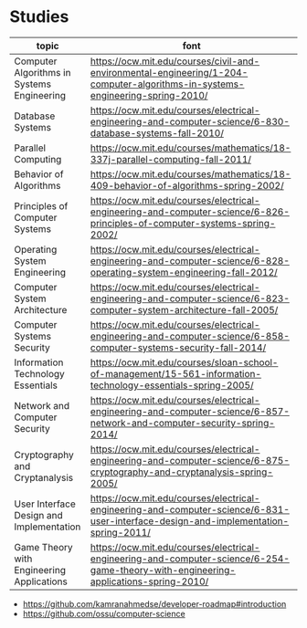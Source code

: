 # Studies

|topic|font|
-|-
Computer Algorithms in Systems Engineering|https://ocw.mit.edu/courses/civil-and-environmental-engineering/1-204-computer-algorithms-in-systems-engineering-spring-2010/
Database Systems|https://ocw.mit.edu/courses/electrical-engineering-and-computer-science/6-830-database-systems-fall-2010/
Parallel Computing|https://ocw.mit.edu/courses/mathematics/18-337j-parallel-computing-fall-2011/
Behavior of Algorithms|https://ocw.mit.edu/courses/mathematics/18-409-behavior-of-algorithms-spring-2002/
Principles of Computer Systems|https://ocw.mit.edu/courses/electrical-engineering-and-computer-science/6-826-principles-of-computer-systems-spring-2002/
Operating System Engineering|https://ocw.mit.edu/courses/electrical-engineering-and-computer-science/6-828-operating-system-engineering-fall-2012/
Computer System Architecture|https://ocw.mit.edu/courses/electrical-engineering-and-computer-science/6-823-computer-system-architecture-fall-2005/
Computer Systems Security|https://ocw.mit.edu/courses/electrical-engineering-and-computer-science/6-858-computer-systems-security-fall-2014/
Information Technology Essentials|https://ocw.mit.edu/courses/sloan-school-of-management/15-561-information-technology-essentials-spring-2005/
Network and Computer Security|https://ocw.mit.edu/courses/electrical-engineering-and-computer-science/6-857-network-and-computer-security-spring-2014/
Cryptography and Cryptanalysis|https://ocw.mit.edu/courses/electrical-engineering-and-computer-science/6-875-cryptography-and-cryptanalysis-spring-2005/
User Interface Design and Implementation|https://ocw.mit.edu/courses/electrical-engineering-and-computer-science/6-831-user-interface-design-and-implementation-spring-2011/
Game Theory with Engineering Applications|https://ocw.mit.edu/courses/electrical-engineering-and-computer-science/6-254-game-theory-with-engineering-applications-spring-2010/

- https://github.com/kamranahmedse/developer-roadmap#introduction
- https://github.com/ossu/computer-science
